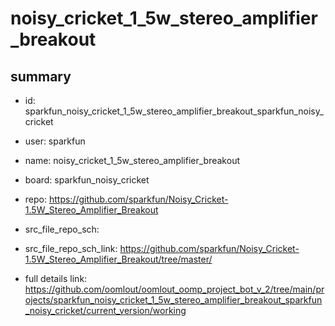 # noisy_cricket_1_5w_stereo_amplifier_breakout
 
## summary 
* id: sparkfun_noisy_cricket_1_5w_stereo_amplifier_breakout_sparkfun_noisy_cricket
* user: sparkfun
* name: noisy_cricket_1_5w_stereo_amplifier_breakout
* board: sparkfun_noisy_cricket
* repo: https://github.com/sparkfun/Noisy_Cricket-1.5W_Stereo_Amplifier_Breakout



* src_file_repo_sch: 
* src_file_repo_sch_link: https://github.com/sparkfun/Noisy_Cricket-1.5W_Stereo_Amplifier_Breakout/tree/master/
* full details link: https://github.com/oomlout/oomlout_oomp_project_bot_v_2/tree/main/projects/sparkfun_noisy_cricket_1_5w_stereo_amplifier_breakout_sparkfun_noisy_cricket/current_version/working  







